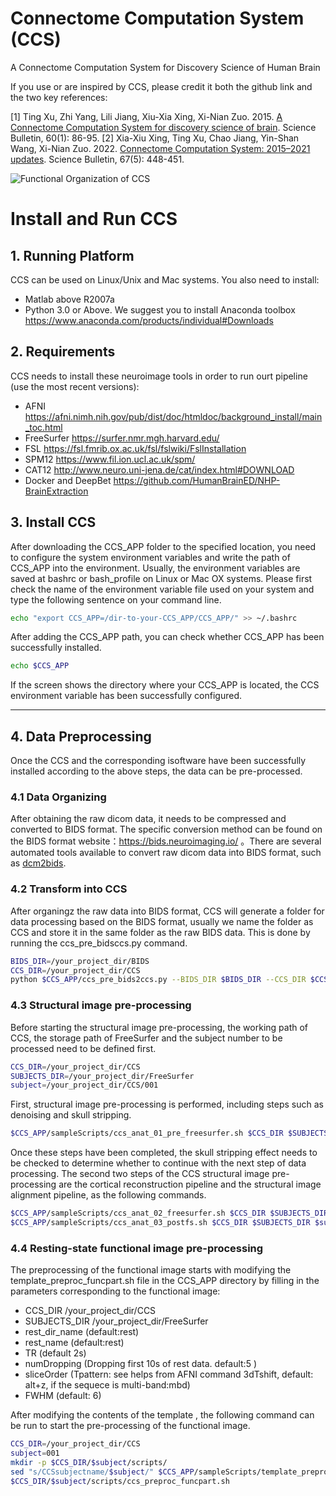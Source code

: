 Connectome Computation System (CCS)
===

A Connectome Computation System for Discovery Science of Human Brain

If you use or are inspired by CCS, please credit it both the github link and the two key references:

[1] Ting Xu, Zhi Yang, Lili Jiang, Xiu-Xia Xing, Xi-Nian Zuo. 2015. [A Connectome Computation System for discovery science of brain](https://github.com/zuoxinian/CCS/blob/master/manual/ccs.paper.pdf). Science Bulletin, 60(1): 86-95.
[2] Xia-Xiu Xing, Ting Xu, Chao Jiang, Yin-Shan Wang, Xi-Nian Zuo. 2022. [Connectome Computation System: 2015–2021 updates](https://github.com/zuoxinian/CCS/blob/master/manual/ccs.paper.pdf). Science Bulletin, 67(5): 448-451.

![Functional Organization of CCS](https://github.com/zuoxinian/CCS/blob/master/manual/Figure1_CCS-GeneralDesign.png)

# Install and Run CCS

## 1. Running Platform 
CCS  can be used on Linux/Unix and Mac systems.  You also need to install:
* Matlab above R2007a
* Python 3.0 or Above. We suggest you to install Anaconda toolbox https://www.anaconda.com/products/individual#Downloads

## 2. Requirements 
CCS needs to install these neuroimage tools in order to run ourt pipeline (use the most recent versions):
* AFNI https://afni.nimh.nih.gov/pub/dist/doc/htmldoc/background_install/main_toc.html
* FreeSurfer https://surfer.nmr.mgh.harvard.edu/
* FSL  https://fsl.fmrib.ox.ac.uk/fsl/fslwiki/FslInstallation
* SPM12 https://www.fil.ion.ucl.ac.uk/spm/
* CAT12 http://www.neuro.uni-jena.de/cat/index.html#DOWNLOAD
* Docker and DeepBet https://github.com/HumanBrainED/NHP-BrainExtraction

## 3. Install CCS
After downloading the CCS_APP folder to the specified location, you need to configure the system environment variables and write the path of CCS_APP into the environment. Usually, the environment variables are saved at bashrc or bash_profile on Linux or Mac OX systems. Please first check the name of the environment variable file used on your system and type the following sentence on your command line.
```bash
echo "export CCS_APP=/dir-to-your-CCS_APP/CCS_APP/" >> ~/.bashrc
```
After adding the CCS_APP path, you can check whether CCS_APP has been successfully installed.
```bash
echo $CCS_APP
```
If the screen shows the directory where your CCS_APP is located, the CCS environment variable has been successfully configured.
* * *

## 4. Data Preprocessing
Once the CCS and the corresponding isoftware have been successfully installed according to the above steps, the data can be pre-processed.

### 4.1 Data Organizing
After obtaining the raw dicom data, it needs to be compressed and converted to BIDS format. The specific conversion method can be found on the BIDS format website：https://bids.neuroimaging.io/ 。There are several automated tools available to convert raw dicom data into BIDS format, such as [dcm2bids](https://unfmontreal.github.io/Dcm2Bids/).

### 4.2 Transform into CCS
After organingz the raw data into BIDS format, CCS will generate a folder for data processing based on the BIDS format, usually we name the folder as CCS and store it in the same folder as the raw BIDS data. This is done by running the ccs_pre_bidsccs.py command.
```bash
BIDS_DIR=/your_project_dir/BIDS
CCS_DIR=/your_project_dir/CCS
python $CCS_APP/ccs_pre_bids2ccs.py --BIDS_DIR $BIDS_DIR --CCS_DIR $CCS_DIR
```

### 4.3 Structural image pre-processing
Before starting the structural image pre-processing, the working path of CCS, the storage path of FreeSurfer and the subject number to be processed need to be defined first.
```bash
CCS_DIR=/your_project_dir/CCS
SUBJECTS_DIR=/your_project_dir/FreeSurfer
subject=/your_project_dir/CCS/001
```

First, structural image pre-processing is performed, including steps such as denoising and skull stripping.
```bash
$CCS_APP/sampleScripts/ccs_anat_01_pre_freesurfer.sh $CCS_DIR $SUBJECTS_DIR $subject

```
Once these steps have been completed, the skull stripping effect needs to be checked to determine whether to continue with the next step of data processing.
The second two steps of the CCS structural image pre-processing are the cortical reconstruction pipeline and the structural image alignment pipeline, as the following commands.
```bash
$CCS_APP/sampleScripts/ccs_anat_02_freesurfer.sh $CCS_DIR $SUBJECTS_DIR $subject
$CCS_APP/sampleScripts/ccs_anat_03_postfs.sh $CCS_DIR $SUBJECTS_DIR $subject
```

### 4.4 Resting-state functional image pre-processing
The preprocessing of the functional image starts with modifying the template_preproc_funcpart.sh file in the CCS_APP directory by filling in the parameters corresponding to the functional image:
- CCS_DIR  /your_project_dir/CCS
- SUBJECTS_DIR /your_project_dir/FreeSurfer
- rest_dir_name (default:rest)
- rest_name (default:rest)
-  TR (default 2s)
-  numDropping (Dropping first 10s of rest data. default:5 )
- sliceOrder (Tpattern: see helps from AFNI command 3dTshift, default: alt+z, if the sequece is multi-band:mbd)
- FWHM (default: 6)

After modifying the contents of the template , the following command can be run to start the pre-processing of the functional image.
```bash
CCS_DIR=/your_project_dir/CCS
subject=001
mkdir -p $CCS_DIR/$subject/scripts/
sed "s/CCSsubjectname/$subject/" $CCS_APP/sampleScripts/template_preproc_funcpart.sh > $CCS_DIR/$subject/scripts/ccs_preproc_funcpart.sh
$CCS_DIR/$subject/scripts/ccs_preproc_funcpart.sh
